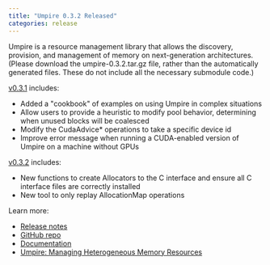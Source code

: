 ```yaml
---
title: "Umpire 0.3.2 Released"
categories: release
---
```


Umpire is a resource management library that allows the discovery, provision, and management of memory on next-generation architectures. (Please download the umpire-0.3.2.tar.gz file, rather than the automatically generated files. These do not include all the necessary submodule code.)

[v0.3.1](https://github.com/LLNL/Umpire/releases/tag/v0.3.1) includes:
- Added a "cookbook" of examples on using Umpire in complex situations
- Allow users to provide a heuristic to modify pool behavior, determining when unused blocks will be coalesced
- Modify the CudaAdvice* operations to take a specific device id
- Improve error message when running a CUDA-enabled version of Umpire on a machine without GPUs

[v0.3.2](https://github.com/LLNL/Umpire/releases/tag/v0.3.2) includes:
- New functions to create Allocators to the C interface and ensure all C interface files are correctly installed
- New tool to only replay AllocationMap operations

Learn more:
- [Release notes](https://github.com/LLNL/Umpire/releases)
- [GitHub repo](https://github.com/LLNL/Umpire)
- [Documentation](https://umpire.readthedocs.io/en/develop/)
- [Umpire: Managing Heterogeneous Memory Resources](https://computing.llnl.gov/projects/umpire)
